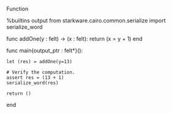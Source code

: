 
Function

%builtins output
from starkware.cairo.common.serialize import serialize_word

func addOne(y : felt) -> (x : felt):
    return (x = y + 1)
end

func main{output_ptr : felt*}():

    let (res) = addOne(y=13)

    # Verify the computation.
    assert res = (13 + 1)
    serialize_word(res)
        
    return ()
end



